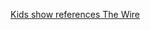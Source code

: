---
layout: post
wordpress_id: 1184
wordpress_url: http://noesbueno.com/archives/1184
date: '2011-07-20 11:00:55 -0500'
date_gmt: '2011-07-20 16:00:55 -0500'
body: |
  <p><a href="http://kottke.org/11/07/kids-show-references-the-wire">Kids show references The Wire</a></p>
---